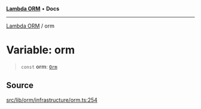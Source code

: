 [**Lambda ORM**](../README.md) • **Docs**

***

[Lambda ORM](../README.md) / orm

# Variable: orm

> `const` **orm**: [`Orm`](../classes/Orm.md)

## Source

[src/lib/orm/infrastructure/orm.ts:254](https://github.com/lambda-orm/lambdaorm/blob/cfdea01485e47d6bfb9f5073528259581c5e1563/src/lib/orm/infrastructure/orm.ts#L254)
